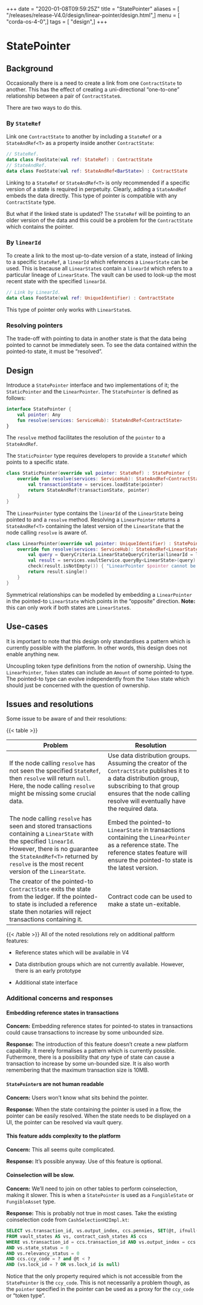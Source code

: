 +++
date = "2020-01-08T09:59:25Z"
title = "StatePointer"
aliases = [ "/releases/release-V4.0/design/linear-pointer/design.html",]
menu = [ "corda-os-4-0",]
tags = [ "design",]
+++


# StatePointer


## Background

Occasionally there is a need to create a link from one `ContractState` to another. This has the effect of creating a uni-directional “one-to-one” relationship between a pair of `ContractState`s.

There are two ways to do this.


### By `StateRef`

Link one `ContractState` to another by including a `StateRef` or a `StateAndRef<T>` as a property inside another `ContractState`:

```kotlin
// StateRef.
data class FooState(val ref: StateRef) : ContractState
// StateAndRef.
data class FooState(val ref: StateAndRef<BarState>) : ContractState
```
Linking to a `StateRef` or `StateAndRef<T>` is only recommended if a specific version of a state is required in perpetuity. Clearly, adding a `StateAndRef` embeds the data directly. This type of pointer is compatible with any `ContractState` type.

But what if the linked state is updated? The `StateRef` will be pointing to an older version of the data and this could be a problem for the `ContractState` which contains the pointer.


### By `linearId`

To create a link to the most up-to-date version of a state, instead of linking to a specific `StateRef`, a `linearId` which references a `LinearState` can be used. This is because all `LinearState`s contain a `linearId` which refers to a particular lineage of `LinearState`. The vault can be used to look-up the most recent state with the specified `linearId`.

```kotlin
// Link by LinearId.
data class FooState(val ref: UniqueIdentifier) : ContractState
```
This type of pointer only works with `LinearState`s.


### Resolving pointers

The trade-off with pointing to data in another state is that the data being pointed to cannot be immediately seen. To see the data contained within the pointed-to state, it must be “resolved”.


## Design

Introduce a `StatePointer` interface and two implementations of it; the `StaticPointer` and the `LinearPointer`. The `StatePointer` is defined as follows:

```kotlin
interface StatePointer {
    val pointer: Any
    fun resolve(services: ServiceHub): StateAndRef<ContractState>
}
```
The `resolve` method facilitates the resolution of the `pointer` to a `StateAndRef`.

The `StaticPointer` type requires developers to provide a `StateRef` which points to a specific state.

```kotlin
class StaticPointer(override val pointer: StateRef) : StatePointer {
    override fun resolve(services: ServiceHub): StateAndRef<ContractState> {
        val transactionState = services.loadState(pointer)
        return StateAndRef(transactionState, pointer)
    }
}
```
The `LinearPointer` type contains the `linearId` of the `LinearState` being pointed to and a `resolve` method. Resolving a `LinearPointer` returns a `StateAndRef<T>` containing the latest version of the `LinearState` that the node calling `resolve` is aware of.

```kotlin
class LinearPointer(override val pointer: UniqueIdentifier) : StatePointer {
    override fun resolve(services: ServiceHub): StateAndRef<LinearState> {
        val query = QueryCriteria.LinearStateQueryCriteria(linearId = listOf(pointer))
        val result = services.vaultService.queryBy<LinearState>(query).states
        check(result.isNotEmpty()) { "LinearPointer $pointer cannot be resolved." }
        return result.single()
    }
}
```
Symmetrical relationships can be modelled by embedding a `LinearPointer` in the pointed-to `LinearState` which points in the “opposite” direction. **Note:** this can only work if both states are `LinearState`s.


## Use-cases

It is important to note that this design only standardises a pattern which is currently possible with the platform. In other words, this design does not enable anything new.

Uncoupling token type definitions from the notion of ownership. Using the `LinearPointer`, `Token` states can include an `Amount` of some pointed-to type. The pointed-to type can evolve independently from the `Token` state which should just be concerned with the question of ownership.


## Issues and resolutions

Some issue to be aware of and their resolutions:


{{< table >}}

|Problem|Resolution|
|--------------------------------------------------|--------------------------------------------------|
|If the node calling `resolve` has not seen the specified `StateRef`, then `resolve` will return `null`. Here, the node calling `resolve` might be missing some crucial data.|Use data distribution groups. Assuming the creator of the `ContractState` publishes it to a data distribution group, subscribing to that group ensures that the node calling resolve will eventually have the required data.|
|The node calling `resolve` has seen and stored transactions containing a `LinearState` with the specified `linearId`. However, there is no guarantee the `StateAndRef<T>` returned by `resolve` is the most recent version of the `LinearState`.|Embed the pointed-to `LinearState` in transactions containing the `LinearPointer` as a reference state. The reference states feature will ensure the pointed-to state is the latest version.|
|The creator of the pointed-to `ContractState` exits the state from the ledger. If the pointed-to state is included a reference state then notaries will reject transactions containing it.|Contract code can be used to make a state un-exitable.|

{{< /table >}}
All of the noted resolutions rely on additional paltform features:


* Reference states which will be available in V4


* Data distribution groups which are not currently available. However, there is an early prototype


* Additional state interface



### Additional concerns and responses


#### Embedding reference states in transactions

**Concern:** Embedding reference states for pointed-to states in transactions could cause transactions to increase by some unbounded size.

**Response:** The introduction of this feature doesn’t create a new platform capability. It merely formalises a pattern which is currently possible. Futhermore, there is a possibility that *any* type of state can cause a transaction to increase by some un-bounded size. It is also worth remembering that the maximum transaction size is 10MB.


#### `StatePointer`s are not human readable

**Concern:** Users won’t know what sits behind the pointer.

**Response:** When the state containing the pointer is used in a flow, the pointer can be easily resolved. When the state needs to be displayed on a UI, the pointer can be resolved via vault query.


#### This feature adds complexity to the platform

**Concern:** This all seems quite complicated.

**Response:** It’s possible anyway. Use of this feature is optional.


#### Coinselection will be slow.

**Concern:** We’ll need to join on other tables to perform coinselection, making it slower. This is when a `StatePointer` is used as a `FungibleState` or `FungibleAsset` type.

**Response:** This is probably not true in most cases. Take the existing coinselection code from `CashSelectionH2Impl.kt`:

```sql
SELECT vs.transaction_id, vs.output_index, ccs.pennies, SET(@t, ifnull(@t,0)+ccs.pennies) total_pennies, vs.lock_id
FROM vault_states AS vs, contract_cash_states AS ccs
WHERE vs.transaction_id = ccs.transaction_id AND vs.output_index = ccs.output_index
AND vs.state_status = 0
AND vs.relevancy_status = 0
AND ccs.ccy_code = ? and @t < ?
AND (vs.lock_id = ? OR vs.lock_id is null)
```
Notice that the only property required which is not accessible from the `StatePointer` is the `ccy_code`. This is not necessarily a problem though, as the `pointer` specified in the pointer can be used as a proxy for the `ccy_code` or “token type”.


